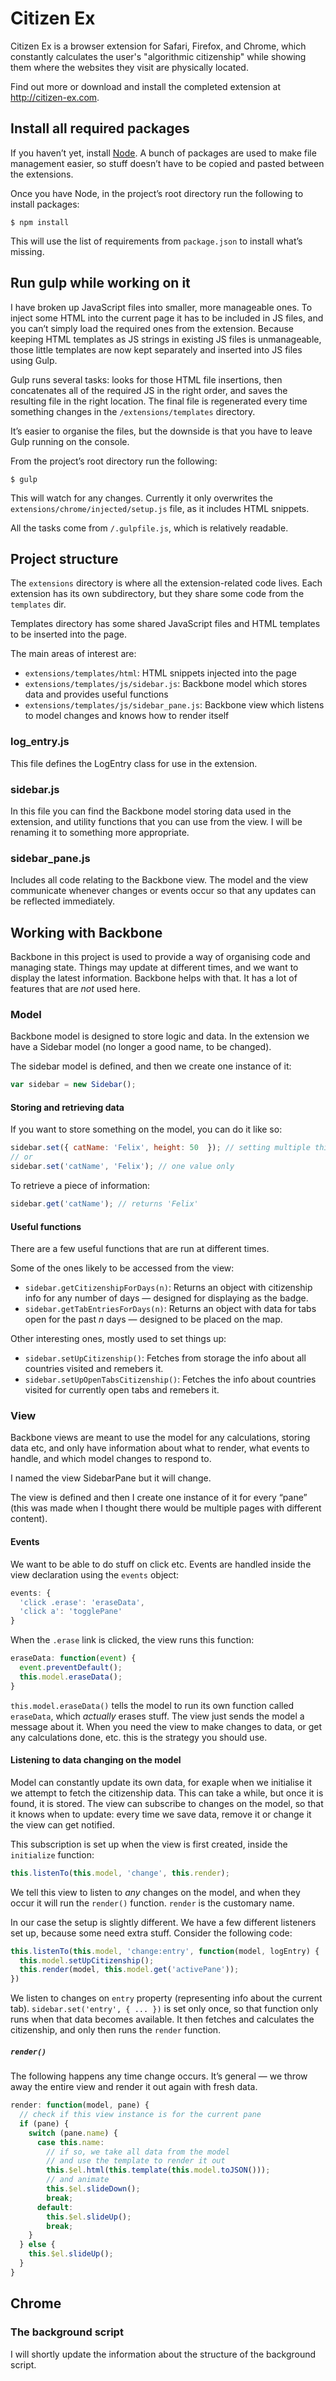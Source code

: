 # Citizen Ex

Citizen Ex is a browser extension for Safari, Firefox, and Chrome, which constantly calculates the user's "algorithmic citizenship" while showing them where the websites they visit are physically located.

Find out more or download and install the completed extension at http://citizen-ex.com.

## Install all required packages

If you haven’t yet, install [Node](https://nodejs.org/). A bunch of packages are used to make file management easier, so stuff doesn’t have to be copied and pasted between the extensions.

Once you have Node, in the project’s root directory run the following to install packages:

```
$ npm install
```

This will use the list of requirements from `package.json` to install what’s missing.

## Run gulp while working on it

I have broken up JavaScript files into smaller, more manageable ones. To inject some HTML into the current page it has to be included in JS files, and you can’t simply load the required ones from the extension. Because keeping HTML templates as JS strings in existing JS files is unmanageable, those little templates are now kept separately and inserted into JS files using Gulp.

Gulp runs several tasks: looks for those HTML file insertions, then concatenates all of the required JS in the right order, and saves the resulting file in the right location. The final file is regenerated every time something changes in the `/extensions/templates` directory.

It’s easier to organise the files, but the downside is that you have to leave Gulp running on the console.

From the project’s root directory run the following:

```
$ gulp
```

This will watch for any changes. Currently it only overwrites the `extensions/chrome/injected/setup.js` file, as it includes HTML snippets.

All the tasks come from `/.gulpfile.js`, which is relatively readable.

## Project structure

The `extensions` directory is where all the extension-related code lives. Each extension has its own subdirectory, but they share some code from the `templates` dir.

Templates directory has some shared JavaScript files and HTML templates to be inserted into the page.

The main areas of interest are:
- `extensions/templates/html`: HTML snippets injected into the page
- `extensions/templates/js/sidebar.js`: Backbone model which stores data and provides useful functions
- `extensions/templates/js/sidebar_pane.js`: Backbone view which listens to model changes and knows how to render itself

### log_entry.js

This file defines the LogEntry class for use in the extension.

### sidebar.js

In this file you can find the Backbone model storing data used in the extension, and utility functions that you can use from the view. I will be renaming it to something more appropriate.

### sidebar_pane.js

Includes all code relating to the Backbone view. The model and the view communicate whenever changes or events occur so that any updates can be reflected immediately.

## Working with Backbone

Backbone in this project is used to provide a way of organising code and managing state. Things may update at different times, and we want to display the latest information. Backbone helps with that. It has a lot of features that are *not* used here.

### Model

Backbone model is designed to store logic and data. In the extension we have a Sidebar model (no longer a good name, to be changed).

The sidebar model is defined, and then we create one instance of it:

```js
var sidebar = new Sidebar();
```

#### Storing and retrieving data

If you want to store something on the model, you can do it like so:

```js
sidebar.set({ catName: 'Felix', height: 50  }); // setting multiple things at once is possible
// or
sidebar.set('catName', 'Felix'); // one value only
```
To retrieve a piece of information:

```js
sidebar.get('catName'); // returns 'Felix'
```

#### Useful functions

There are a few useful functions that are run at different times.

Some of the ones likely to be accessed from the view:

- `sidebar.getCitizenshipForDays(n)`: Returns an object with citizenship info for any number of days — designed for displaying as the badge.
- `sidebar.getTabEntriesForDays(n)`: Returns an object with data for tabs open for the past _n_ days — designed to be placed on the map.

Other interesting ones, mostly used to set things up:

- `sidebar.setUpCitizenship()`: Fetches from storage the info about all countries visited and remebers it.
- `sidebar.setUpOpenTabsCitizenship()`: Fetches the info about countries visited for currently open tabs and remebers it.

### View

Backbone views are meant to use the model for any calculations, storing data etc, and only have information about what to render, what events to handle, and which model changes to respond to.

I named the view SidebarPane but it will change.

The view is defined and then I create one instance of it for every “pane” (this was made when I thought there would be multiple pages with different content).

#### Events

We want to be able to do stuff on click etc. Events are handled inside the view declaration using the `events` object:

```js
events: {
  'click .erase': 'eraseData',
  'click a': 'togglePane'
}
```

When the `.erase` link is clicked, the view runs this function:

```js
eraseData: function(event) {
  event.preventDefault();
  this.model.eraseData();
}
```

`this.model.eraseData()` tells the model to run its own function called `eraseData`, which *actually* erases stuff. The view just
sends the model a message about it. When you need the view to make changes to data, or get any calculations done, etc. this is the strategy you should use.

#### Listening to data changing on the model

Model can constantly update its own data, for exaple when we initialise it we attempt to fetch the citizenship data. This can take a while, but once it is found, it is stored. The view can subscribe to changes on the model, so that it knows when to update: every time we save data, remove it or change it the view can get notified.

This subscription is set up when the view is first created, inside the `initialize` function:

```js
this.listenTo(this.model, 'change', this.render);
```

We tell this view to listen to *any* changes on the model, and when they occur it will run the `render()` function. `render` is the customary name.

In our case the setup is slightly different. We have a few different listeners set up, because some need extra stuff. Consider the following code:

```js
this.listenTo(this.model, 'change:entry', function(model, logEntry) {
  this.model.setUpCitizenship();
  this.render(model, this.model.get('activePane'));
})
```

We listen to changes on `entry` property (representing info about the current tab). `sidebar.set('entry', { ... })` is set only once, so that function only runs when that data becomes available. It then fetches and calculates the citizenship, and only then runs the `render` function.

##### `render()`

The following happens any time change occurs. It’s general — we throw away the entire view and render it out again with fresh data.

```js
render: function(model, pane) {
  // check if this view instance is for the current pane
  if (pane) {
    switch (pane.name) {
      case this.name:
        // if so, we take all data from the model
        // and use the template to render it out
        this.$el.html(this.template(this.model.toJSON()));
        // and animate
        this.$el.slideDown();
        break;
      default:
        this.$el.slideUp();
        break;
    }
  } else {
    this.$el.slideUp();
  }
}
```

## Chrome

### The background script

I will shortly update the information about the structure of the background script.
